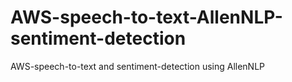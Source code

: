 # AWS-speech-to-text-AllenNLP-sentiment-detection
AWS-speech-to-text and sentiment-detection using AllenNLP
